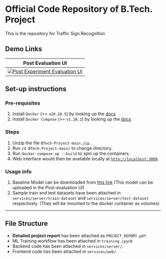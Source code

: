 # Official Code Repository of B.Tech. Project 

This is the repository for Traffic Sign Recognition

## Demo Links

|                                                                                          <b>Post Evaluation UI</b>                                                                                |
| :-------------------------------------------------------------------------------------------------------------------------------------------------------------------------------------: |
<a href="https://youtu.be/RDlAl-uT918" target="_blank" rel="noopener noreferrer"><img src="https://img.youtube.com/vi/RDlAl-uT918/default.jpg" alt="Post Experiment Evaluation UI"></a> |

## Set-up instructions

### Pre-requisites

1. Install `Docker` (>= `v20.10.5`) by looking up the
   [docs](https://docs.docker.com/get-docker/)
2. Install `Docker Compose` (>= `v1.28.2`) by looking up the
   [docs](https://docs.docker.com/compose/install/)

### Steps

1. Unzip the file `BTech-Project-main.zip`.
2. Run `cd BTech-Project-main/` to change directory.
3. Run `docker-compose up --build` to spin up the containers.
4. Web interface would then be available locally at [`http://localhost:3000`](http://localhost:3000).

### Usage info

1. Baseline Model can be downloaded from [this link](https://drive.google.com/file/d/19HdNYmaXwmDZMWviMV6rh8BqdVGexxqp/view?usp=sharing) (This model can be uploaded in the Post-evaluation UI)
2. Sample train and test datasets have been attached in `services/server/train-dataset` and `services/server/test-dataset` respectively. (They will be mounted to the docker container as volumes)

---

## File Structure

- **Detailed project report** has been attached as `PROJECT_REPORT.pdf`.
- ML Training workflow has been attached in `training.ipynb`
- Backend code has been attached in `services/server/`.
- Frontend code has been attached in `services/web/`.
